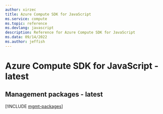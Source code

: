 ```yaml
---
author: xirzec
title: Azure Compute SDK for JavaScript
ms.service: compute
ms.topic: reference
ms.devlang: javascript
description: Reference for Azure Compute SDK for JavaScript
ms.data: 09/14/2022
ms.author: jeffish
---
```

# Azure Compute SDK for JavaScript - latest

## Management packages - latest
[!INCLUDE [mgmt-packages](compute-mgmt-index.md)]